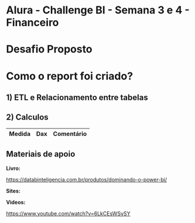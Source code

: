 # Alura - Challenge BI - Semana 3 e 4 - Financeiro

# Desafio Proposto

# Como o report foi criado?

## 1) ETL e Relacionamento entre tabelas

## 2) Calculos 

Medida   | Dax | Comentário
-------- | ---------- | ----------

## Materiais de apoio 

**Livro:**

https://databinteligencia.com.br/produtos/dominando-o-power-bi/

**Sites:**

**Videos:**

https://www.youtube.com/watch?v=6LkCEsWSySY
